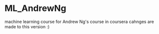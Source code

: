 # ML_AndrewNg
machine learning course for Andrew Ng's course in coursera 
cahnges are made to this version :) 
